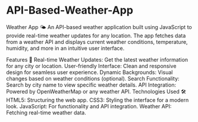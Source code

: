 # API-Based-Weather-App
Weather App 🌤️
An API-based weather application built using JavaScript to provide real-time weather updates for any location. The app fetches data from a weather API and displays current weather conditions, temperature, humidity, and more in an intuitive user interface.

Features 🚀
Real-time Weather Updates: Get the latest weather information for any city or location.
User-friendly Interface: Clean and responsive design for seamless user experience.
Dynamic Backgrounds: Visual changes based on weather conditions (optional).
Search Functionality: Search by city name to view specific weather details.
API Integration: Powered by OpenWeatherMap or any weather API.
Technologies Used 🛠️
HTML5: Structuring the web app.
CSS3: Styling the interface for a modern look.
JavaScript: For functionality and API integration.
Weather API: Fetching real-time weather data.
